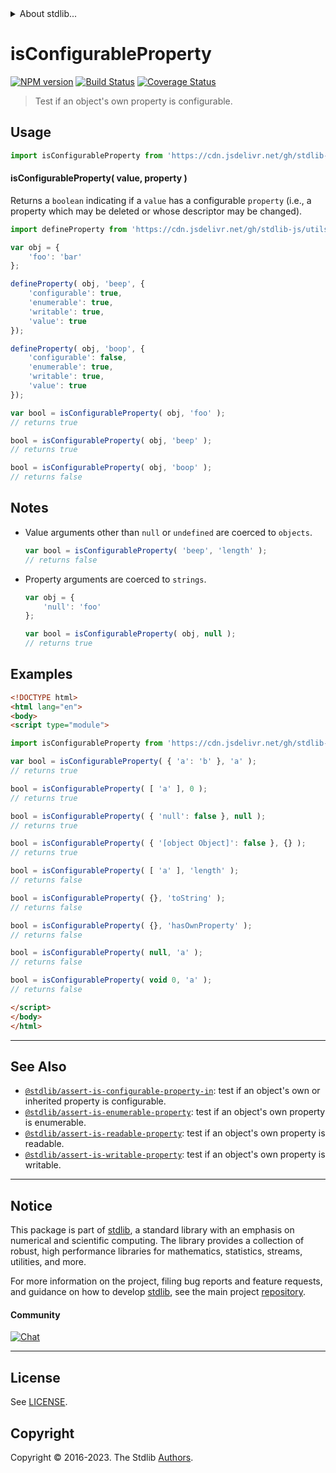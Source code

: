 <!--

@license Apache-2.0

Copyright (c) 2018 The Stdlib Authors.

Licensed under the Apache License, Version 2.0 (the "License");
you may not use this file except in compliance with the License.
You may obtain a copy of the License at

   http://www.apache.org/licenses/LICENSE-2.0

Unless required by applicable law or agreed to in writing, software
distributed under the License is distributed on an "AS IS" BASIS,
WITHOUT WARRANTIES OR CONDITIONS OF ANY KIND, either express or implied.
See the License for the specific language governing permissions and
limitations under the License.

-->


<details>
  <summary>
    About stdlib...
  </summary>
  <p>We believe in a future in which the web is a preferred environment for numerical computation. To help realize this future, we've built stdlib. stdlib is a standard library, with an emphasis on numerical and scientific computation, written in JavaScript (and C) for execution in browsers and in Node.js.</p>
  <p>The library is fully decomposable, being architected in such a way that you can swap out and mix and match APIs and functionality to cater to your exact preferences and use cases.</p>
  <p>When you use stdlib, you can be absolutely certain that you are using the most thorough, rigorous, well-written, studied, documented, tested, measured, and high-quality code out there.</p>
  <p>To join us in bringing numerical computing to the web, get started by checking us out on <a href="https://github.com/stdlib-js/stdlib">GitHub</a>, and please consider <a href="https://opencollective.com/stdlib">financially supporting stdlib</a>. We greatly appreciate your continued support!</p>
</details>

# isConfigurableProperty

[![NPM version][npm-image]][npm-url] [![Build Status][test-image]][test-url] [![Coverage Status][coverage-image]][coverage-url] <!-- [![dependencies][dependencies-image]][dependencies-url] -->

> Test if an object's own property is configurable.



<section class="usage">

## Usage

```javascript
import isConfigurableProperty from 'https://cdn.jsdelivr.net/gh/stdlib-js/assert-is-configurable-property@v0.1.1-esm/index.mjs';
```

#### isConfigurableProperty( value, property )

Returns a `boolean` indicating if a `value` has a configurable `property` (i.e., a property which may be deleted or whose descriptor may be changed).

<!-- eslint-disable no-restricted-syntax -->

```javascript
import defineProperty from 'https://cdn.jsdelivr.net/gh/stdlib-js/utils-define-property@esm/index.mjs';

var obj = {
    'foo': 'bar'
};

defineProperty( obj, 'beep', {
    'configurable': true,
    'enumerable': true,
    'writable': true,
    'value': true
});

defineProperty( obj, 'boop', {
    'configurable': false,
    'enumerable': true,
    'writable': true,
    'value': true
});

var bool = isConfigurableProperty( obj, 'foo' );
// returns true

bool = isConfigurableProperty( obj, 'beep' );
// returns true

bool = isConfigurableProperty( obj, 'boop' );
// returns false
```

</section>

<!-- /.usage -->

<section class="notes">

## Notes

-   Value arguments other than `null` or `undefined` are coerced to `objects`.

    ```javascript
    var bool = isConfigurableProperty( 'beep', 'length' );
    // returns false
    ```

-   Property arguments are coerced to `strings`.

    ```javascript
    var obj = {
        'null': 'foo'
    };

    var bool = isConfigurableProperty( obj, null );
    // returns true
    ```

</section>

<!-- /.notes -->

<section class="examples">

## Examples

<!-- eslint-disable object-curly-newline -->

<!-- eslint no-undef: "error" -->

```html
<!DOCTYPE html>
<html lang="en">
<body>
<script type="module">

import isConfigurableProperty from 'https://cdn.jsdelivr.net/gh/stdlib-js/assert-is-configurable-property@v0.1.1-esm/index.mjs';

var bool = isConfigurableProperty( { 'a': 'b' }, 'a' );
// returns true

bool = isConfigurableProperty( [ 'a' ], 0 );
// returns true

bool = isConfigurableProperty( { 'null': false }, null );
// returns true

bool = isConfigurableProperty( { '[object Object]': false }, {} );
// returns true

bool = isConfigurableProperty( [ 'a' ], 'length' );
// returns false

bool = isConfigurableProperty( {}, 'toString' );
// returns false

bool = isConfigurableProperty( {}, 'hasOwnProperty' );
// returns false

bool = isConfigurableProperty( null, 'a' );
// returns false

bool = isConfigurableProperty( void 0, 'a' );
// returns false

</script>
</body>
</html>
```

</section>

<!-- /.examples -->

<!-- Section for related `stdlib` packages. Do not manually edit this section, as it is automatically populated. -->

<section class="related">

* * *

## See Also

-   <span class="package-name">[`@stdlib/assert-is-configurable-property-in`][@stdlib/assert/is-configurable-property-in]</span><span class="delimiter">: </span><span class="description">test if an object's own or inherited property is configurable.</span>
-   <span class="package-name">[`@stdlib/assert-is-enumerable-property`][@stdlib/assert/is-enumerable-property]</span><span class="delimiter">: </span><span class="description">test if an object's own property is enumerable.</span>
-   <span class="package-name">[`@stdlib/assert-is-readable-property`][@stdlib/assert/is-readable-property]</span><span class="delimiter">: </span><span class="description">test if an object's own property is readable.</span>
-   <span class="package-name">[`@stdlib/assert-is-writable-property`][@stdlib/assert/is-writable-property]</span><span class="delimiter">: </span><span class="description">test if an object's own property is writable.</span>

</section>

<!-- /.related -->

<!-- Section for all links. Make sure to keep an empty line after the `section` element and another before the `/section` close. -->


<section class="main-repo" >

* * *

## Notice

This package is part of [stdlib][stdlib], a standard library with an emphasis on numerical and scientific computing. The library provides a collection of robust, high performance libraries for mathematics, statistics, streams, utilities, and more.

For more information on the project, filing bug reports and feature requests, and guidance on how to develop [stdlib][stdlib], see the main project [repository][stdlib].

#### Community

[![Chat][chat-image]][chat-url]

---

## License

See [LICENSE][stdlib-license].


## Copyright

Copyright &copy; 2016-2023. The Stdlib [Authors][stdlib-authors].

</section>

<!-- /.stdlib -->

<!-- Section for all links. Make sure to keep an empty line after the `section` element and another before the `/section` close. -->

<section class="links">

[npm-image]: http://img.shields.io/npm/v/@stdlib/assert-is-configurable-property.svg
[npm-url]: https://npmjs.org/package/@stdlib/assert-is-configurable-property

[test-image]: https://github.com/stdlib-js/assert-is-configurable-property/actions/workflows/test.yml/badge.svg?branch=v0.1.1
[test-url]: https://github.com/stdlib-js/assert-is-configurable-property/actions/workflows/test.yml?query=branch:v0.1.1

[coverage-image]: https://img.shields.io/codecov/c/github/stdlib-js/assert-is-configurable-property/main.svg
[coverage-url]: https://codecov.io/github/stdlib-js/assert-is-configurable-property?branch=main

<!--

[dependencies-image]: https://img.shields.io/david/stdlib-js/assert-is-configurable-property.svg
[dependencies-url]: https://david-dm.org/stdlib-js/assert-is-configurable-property/main

-->

[chat-image]: https://img.shields.io/gitter/room/stdlib-js/stdlib.svg
[chat-url]: https://app.gitter.im/#/room/#stdlib-js_stdlib:gitter.im

[stdlib]: https://github.com/stdlib-js/stdlib

[stdlib-authors]: https://github.com/stdlib-js/stdlib/graphs/contributors

[umd]: https://github.com/umdjs/umd
[es-module]: https://developer.mozilla.org/en-US/docs/Web/JavaScript/Guide/Modules

[deno-url]: https://github.com/stdlib-js/assert-is-configurable-property/tree/deno
[umd-url]: https://github.com/stdlib-js/assert-is-configurable-property/tree/umd
[esm-url]: https://github.com/stdlib-js/assert-is-configurable-property/tree/esm
[branches-url]: https://github.com/stdlib-js/assert-is-configurable-property/blob/main/branches.md

[stdlib-license]: https://raw.githubusercontent.com/stdlib-js/assert-is-configurable-property/main/LICENSE

<!-- <related-links> -->

[@stdlib/assert/is-configurable-property-in]: https://github.com/stdlib-js/assert-is-configurable-property-in/tree/esm

[@stdlib/assert/is-enumerable-property]: https://github.com/stdlib-js/assert-is-enumerable-property/tree/esm

[@stdlib/assert/is-readable-property]: https://github.com/stdlib-js/assert-is-readable-property/tree/esm

[@stdlib/assert/is-writable-property]: https://github.com/stdlib-js/assert-is-writable-property/tree/esm

<!-- </related-links> -->

</section>

<!-- /.links -->
